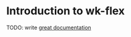 # Introduction to wk-flex

TODO: write [great documentation](http://jacobian.org/writing/what-to-write/)
